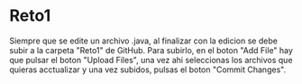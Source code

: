 # Reto1
Siempre que se edite un archivo .java, al finalizar con la edicion se debe subir a la carpeta "Reto1" de GitHub.
Para subirlo, en el boton "Add File" hay que pulsar el boton "Upload Files", una vez ahi seleccionas los archivos que quieras acctualizar y una vez subidos, pulsas el boton "Commit Changes".
